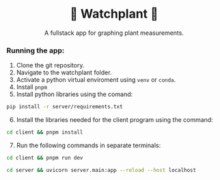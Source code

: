 <div align="center">
    <h1>🌿 Watchplant 🌿</h1>
    <p>
      A fullstack app for graphing plant measurements.
    </p>
</div>
<div>
    <h3>
      Running the app:
    </h3>
</div>

1. Clone the git repository.
2. Navigate to the watchplant folder.
3. Activate a python virtual enviroment using `venv` or `conda`.
4. Install `pnpm`
5. Install python libraries using the comand:
```bash 
pip install -r server/requirements.txt
```
6. Install the libraries needed for the client program using the command:
```bash 
cd client && pnpm install
```
7. Run the following commands in separate terminals: 
```bash 
cd client && pnpm run dev
```
```bash 
cd server && uvicorn server.main:app --reload --host localhost
```
